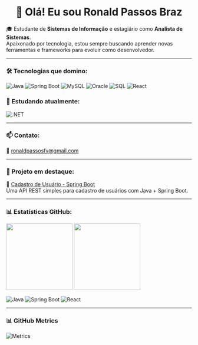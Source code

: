 <h1 align="center">👋 Olá! Eu sou Ronald Passos Braz</h1>

🎓 Estudante de **Sistemas de Informação** e estagiário como **Analista de Sistemas**.  
Apaixonado por tecnologia, estou sempre buscando aprender novas ferramentas e frameworks para evoluir como desenvolvedor.

---

### 🛠️ Tecnologias que domino:
![Java](https://img.shields.io/badge/Java-007396?style=flat&logo=java&logoColor=white)
![Spring Boot](https://img.shields.io/badge/SpringBoot-6DB33F?style=flat&logo=spring-boot&logoColor=white)
![MySQL](https://img.shields.io/badge/MySQL-4479A1?style=flat&logo=mysql&logoColor=white)
![Oracle](https://img.shields.io/badge/Oracle-F80000?style=flat&logo=oracle&logoColor=white)
![SQL](https://img.shields.io/badge/SQL-003B57?style=flat&logo=sqlite&logoColor=white)
![React](https://img.shields.io/badge/React-61DAFB?style=flat&logo=react&logoColor=black)

### 📘 Estudando atualmente:
![.NET](https://img.shields.io/badge/.NET-512BD4?style=flat&logo=dotnet&logoColor=white)

---

### 📫 Contato:
📧 ronaldpassosfv@gmail.com

---

### 📌 Projeto em destaque:
📂 [Cadastro de Usuário - Spring Boot](https://github.com/RonaldPassosPB/cadastro-usuario)  
Uma API REST simples para cadastro de usuários com Java + Spring Boot.

---

### 📊 Estatísticas GitHub:

<p align="left">
  <img height="180em" src="https://github-readme-stats.vercel.app/api?username=RonaldPassosPB&show_icons=true&theme=radical" />
  <img height="180em" src="https://github-readme-stats.vercel.app/api/top-langs/?username=RonaldPassosPB&layout=compact&theme=radical" />
</p>



![Java](https://img.shields.io/badge/Java-007396?style=for-the-badge&logo=java&logoColor=white)
![Spring Boot](https://img.shields.io/badge/SpringBoot-6DB33F?style=for-the-badge&logo=spring-boot&logoColor=white)
![React](https://img.shields.io/badge/React-20232A?style=for-the-badge&logo=react&logoColor=61DAFB)


<!--
**RonaldPassosPB/RonaldPassosPB** is a ✨ _special_ ✨ repository because its `README.md` (this file) appears on your GitHub profile.

Here are some ideas to get you started:

- 🔭 I’m currently working on ...
- 🌱 I’m currently learning ...
- 👯 I’m looking to collaborate on ...
- 🤔 I’m looking for help with ...
- 💬 Ask me about ...
- 📫 How to reach me: ...
- 😄 Pronouns: ...
- ⚡ Fun fact: ...
-->

---

### 📊 GitHub Metrics
![Metrics](https://github.com/RonaldPassosPB/RonaldPassosPB/blob/generated/metrics.svg)

